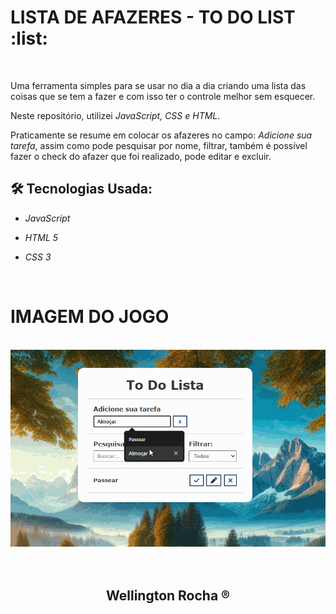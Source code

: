 # LISTA DE AFAZERES - TO DO LIST :list:
<br>
<p>Uma ferramenta simples para se usar no dia a dia criando uma lista das coisas que se tem a fazer e com isso ter o controle melhor sem esquecer.</p> 

Neste repositório, utilizei *JavaScript, CSS e HTML*.

Praticamente se resume em colocar os afazeres no campo: _*Adicione sua tarefa*_, assim como pode pesquisar por nome, filtrar, também é possível
fazer o check do afazer que foi realizado, pode editar e excluir.


## 🛠 Tecnologias Usada:

- _JavaScript_

- _HTML 5_

- _CSS 3_
  

<br>
<h1>IMAGEM DO JOGO</h1><br>
<div align="center">
<img src="/Arquivos/ToDoLista.gif" alt="demo-gif" height="" width="">
</div>

<br>
<br>
<div align="center">


<h2 align="center"> Wellington Rocha ® 